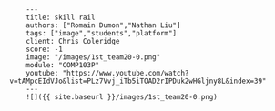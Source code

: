 
        ---
        title: skill rail
        authors: ["Romain Dumon","Nathan Liu"]
        tags: ["image","students","platform"]
        client: Chris Coleridge
        score: -1
        image: "/images/1st_team20-0.png"
        module: "COMP103P"
        youtube: "https://www.youtube.com/watch?v=tAMpcEIdVJo&list=PLz7Vvj_iTb5iTOAD2rIPDuk2wHGljny8L&index=39"
        ---
        ![]({{ site.baseurl }}/images/1st_team20-0.png)